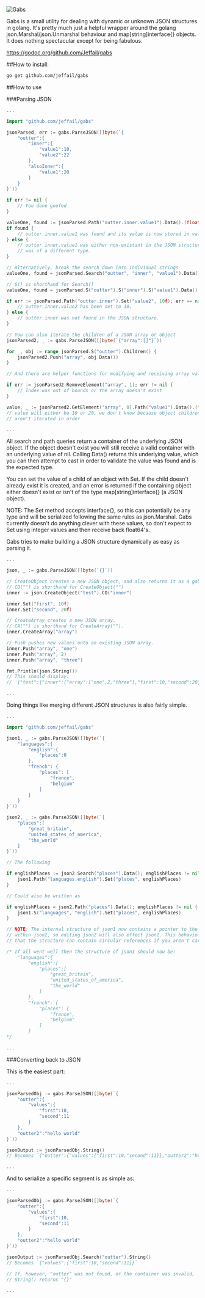 ![Gabs](http://www.creepybit.co.uk/images/gabs_logo.png?v=2 "Gabs")

Gabs is a small utility for dealing with dynamic or unknown JSON structures in golang. It's pretty much just a helpful wrapper around the golang json.Marshal/json.Unmarshal behaviour and map[string]interface{} objects. It does nothing spectacular except for being fabulous.

https://godoc.org/github.com/Jeffail/gabs

##How to install:

```bash
go get github.com/jeffail/gabs
```

##How to use

###Parsing JSON

```go
...

import "github.com/jeffail/gabs"

jsonParsed, err := gabs.ParseJSON([]byte(`{
	"outter":{
		"inner":{
			"value1":10,
			"value2":22
		},
		"alsoInner":{
			"value1":20
		}
	}
}`))

if err != nil {
	// You done goofed
}

valueOne, found := jsonParsed.Path("outter.inner.value1").Data().(float64)
if found {
	// outter.inner.value1 was found and its value is now stored in valueOne.
} else {
	// outter.inner.value1 was either non-existant in the JSON structure or
	// was of a different type.
}

// Alternatively, break the search down into individual strings
valueOne, found = jsonParsed.Search("outter", "inner", "value1").Data().(float64)

// S() is shorthand for Search()
valueOne, found = jsonParsed.S("outter").S("inner").S("value1").Data().(float64)

if err := jsonParsed.Path("outter.inner").Set("value2", 10f); err == nil {
	// outter.inner.value2 has been set to 10.
} else {
	// outter.inner was not found in the JSON structure.
}

// You can also iterate the children of a JSON array or object
jsonParsed2, _ := gabs.ParseJSON([]byte(`{"array":[]"}`))

for _, obj := range jsonParsed.S("outter").Children() {
	jsonParsed2.Push("array", obj.Data())
}

// And there are helper functions for modifying and receiving array values

if err := jsonParsed2.RemoveElement("array", 1); err != nil {
	// Index was out of bounds or the array doesn't exist
}

value, _ := jsonParsed2.GetElement("array", 0).Path("value1").Data().(float64)
// value will either be 10 or 20, we don't know because object children
// aren't iterated in order

...
```

All search and path queries return a container of the underlying JSON object. If the object doesn't exist you will still receive a valid container with an underlying value of nil. Calling Data() returns this underlying value, which you can then attempt to cast in order to validate the value was found and is the expected type.

You can set the value of a child of an object with Set. If the child doesn't already exist it is created, and an error is returned if the containing object either doesn't exist or isn't of the type map[string]interface{} (a JSON object).

NOTE: The Set method accepts interface{}, so this can potentially be any type and will be serialized following the same rules as json.Marshal. Gabs currently doesn't do anything clever with these values, so don't expect to Set using integer values and then receive back float64's.

Gabs tries to make building a JSON structure dynamically as easy as parsing it.

```go
...

json, _ := gabs.ParseJSON([]byte(`{}`))

// CreateObject creates a new JSON object, and also returns it as a gabs container.
// CO("") is shorthand for CreateObject("")
inner := json.CreateObject("test").CO("inner")

inner.Set("first", 10f)
inner.Set("second", 20f)

// CreateArray creates a new JSON array.
// CA("") is shorthand for CreateArray("").
inner.CreateArray("array")

// Push pushes new values onto an existing JSON array.
inner.Push("array", "one")
inner.Push("array", 2)
inner.Push("array", "three")

fmt.Println(json.String())
// This should display:
// `{"test":{"inner":{"array":["one",2,"three"],"first":10,"second":20}}}`

...
```

Doing things like merging different JSON structures is also fairly simple.

```go
...

import "github.com/jeffail/gabs"

json1, _ := gabs.ParseJSON([]byte(`{
	"languages":{
		"english":{
			"places":0
		},
		"french": {
			"places": [
				"france",
				"belgium"
			]
		}
	}
}`))

json2, _ := gabs.ParseJSON([]byte(`{
	"places":[
		"great_britain",
		"united_states_of_america",
		"the_world"
	]
}`))

// The following

if englishPlaces := json2.Search("places").Data(); englishPlaces != nil {
	json1.Path("languages.english").Set("places", englishPlaces)
}

// Could also be written as

if englishPlaces = json2.Path("places").Data(); englishPlaces != nil {
	json1.S("languages", "english").Set("places", englishPlaces)
}

// NOTE: The internal structure of json1 now contains a pointer to the structure
// within json2, so editing json2 will also effect json1. This behaviour also means
// that the structure can contain circular references if you aren't careful.

/* If all went well then the structure of json1 should now be:
	"languages":{
		"english":{
			"places":[
				"great_britain",
				"united_states_of_america",
				"the_world"
			]
		},
		"french": {
			"places": [
				"france",
				"belgium"
			]
		}
*/

...
```

###Converting back to JSON

This is the easiest part:

```go
...

jsonParsedObj := gabs.ParseJSON([]byte(`{
	"outter":{
		"values":{
			"first":10,
			"second":11
		}
	},
	"outter2":"hello world"
}`))

jsonOutput := jsonParsedObj.String()
// Becomes `{"outter":{"values":{"first":10,"second":11}},"outter2":"hello world"}`

...
```

And to serialize a specific segment is as simple as:

```go
...

jsonParsedObj := gabs.ParseJSON([]byte(`{
	"outter":{
		"values":{
			"first":10,
			"second":11
		}
	},
	"outter2":"hello world"
}`))

jsonOutput := jsonParsedObj.Search("outter").String()
// Becomes `{"values":{"first":10,"second":11}}`

// If, however, "outter" was not found, or the container was invalid,
// String() returns "{}"

...
```
